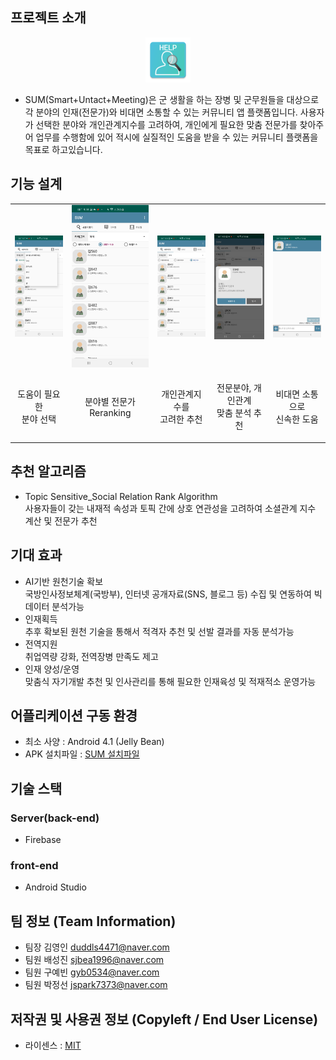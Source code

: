 ## 프로젝트 소개
<p align="center"><img src="/mainLogo.png"></p>

- SUM(Smart+Untact+Meeting)은 군 생활을 하는 장병 및 군무원들을 대상으로 각 분야의 인재(전문가)와 비대면 소통할 수 있는 커뮤니티 앱 플랫폼입니다. 사용자가 선택한 분야와 개인관계지수를 고려하여, 개인에게 필요한 맞춤 전문가를 찾아주어 업무를 수행함에 있어 적시에 실질적인 도움을 받을 수 있는 커뮤니티 플랫폼을 목표로 하고있습니다. 

## 기능 설계

<table>
  <tbody>
    <tr>
      <td><img src="/image/1.jpg"></td>
      <td><img src="/image/2.jpg"></td>
      <td><img src="/image/3.jpg"></td>
      <td><img src="/image/4.jpg"></td>
      <td><img src="/image/5.jpg"></td>
    </tr>
    <tr>
      <td><p align="center">도움이 필요한 <br> 분야 선택</p></td>
      <td><p align="center">분야별 전문가 <br> Reranking</p></td>
      <td><p align="center">개인관계지수를 <br> 고려한 추천</p></td>
      <td><p align="center">전문분야, 개인관계 <br> 맞춤 분석 추천</p></td>
      <td><p align="center">비대면 소통으로 <br> 신속한 도움</p></td>
    </tr>
  </tbody>
</table>

## 추천 알고리즘
 - Topic Sensitive_Social Relation Rank Algorithm
   <br>사용자들이 갖는 내재적 속성과 토픽 간에 상호 연관성을 고려하여 소셜관계 지수 계산 및 전문가 추천
   
## 기대 효과
 - AI기반 원천기술 확보
   <br>국방인사정보체계(국방부), 인터넷 공개자료(SNS, 블로그 등) 수집 및 연동하여 빅데이터 분석가능
 - 인재획득
   <br>추후 확보된 원천 기술을 통해서 적격자 추천 및 선발 결과를 자동 분석가능
 - 전역지원
   <br>취업역량 강화, 전역장병 만족도 제고
 - 인재 양성/운영
   <br>맞춤식 자기개발 추천 및 인사관리를 통해 필요한 인재육성 및 적재적소 운영가능

## 어플리케이션 구동 환경
* 최소 사양 : Android 4.1 (Jelly Bean)
* APK 설치파일  : <a href="/Installation_SUM.apk" download>SUM 설치파일</a>

## 기술 스택
### Server(back-end)
 - Firebase
 
### front-end
  - Android Studio

## 팀 정보 (Team Information)
- 팀장 김영인 duddls4471@naver.com
- 팀원 배성진 sjbea1996@naver.com
- 팀원 구예빈 gyb0534@naver.com
- 팀원 박정선 jspark7373@naver.com

## 저작권 및 사용권 정보 (Copyleft / End User License)
* 라이센스 : <a href="/LICENSE">MIT</a>
